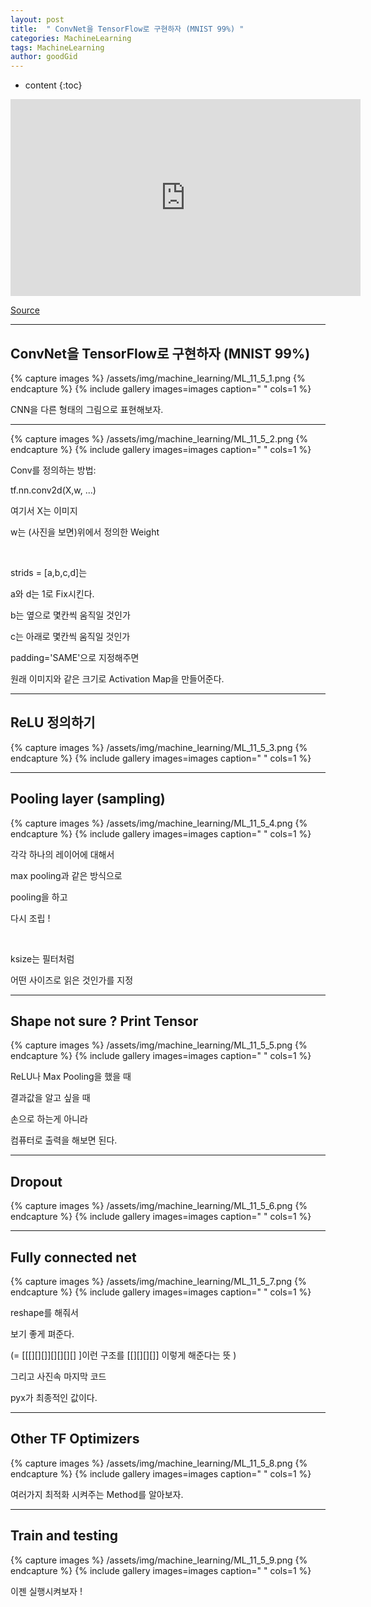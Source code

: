 ```yaml
---
layout: post
title:  " ConvNet을 TensorFlow로 구현하자 (MNIST 99%) "
categories: MachineLearning
tags: MachineLearning
author: goodGid
---
```

* content
{:toc}


<iframe width="560" height="315" src="https://www.youtube.com/embed/6KlkiKyjEu0" frameborder="0" allow="autoplay; encrypted-media" allowfullscreen></iframe>

[Source](https://github.com/nlintz/TensorFlow-Tutorials)

---

## ConvNet을 TensorFlow로 구현하자 (MNIST 99%)

{% capture images %}
/assets/img/machine_learning/ML_11_5_1.png
{% endcapture %}
{% include gallery images=images caption=" " cols=1 %} 

CNN을 다른 형태의 그림으로 표현해보자.

---


{% capture images %}
/assets/img/machine_learning/ML_11_5_2.png
{% endcapture %}
{% include gallery images=images caption=" " cols=1 %} 


Conv를 정의하는 방법:

tf.nn.conv2d(X,w, ...)

여기서 X는 이미지

w는 (사진을 보면)위에서 정의한 Weight

<br>

strids = [a,b,c,d]는 

a와 d는 1로 Fix시킨다.

b는 옆으로 몇칸씩 움직일 것인가

c는 아래로 몇칸씩 움직일 것인가

padding='SAME'으로 지정해주면

원래 이미지와 같은 크기로 Activation Map을 만들어준다.

---

## ReLU 정의하기

{% capture images %}
/assets/img/machine_learning/ML_11_5_3.png
{% endcapture %}
{% include gallery images=images caption=" " cols=1 %} 


---

## Pooling layer (sampling)

{% capture images %}
/assets/img/machine_learning/ML_11_5_4.png
{% endcapture %}
{% include gallery images=images caption=" " cols=1 %} 


각각 하나의 레이어에 대해서

max pooling과 같은 방식으로 

pooling을 하고

다시 조립 ! 

<br>

ksize는 필터처럼

어떤 사이즈로 읽은 것인가를 지정

---

## Shape not sure ? Print Tensor

{% capture images %}
/assets/img/machine_learning/ML_11_5_5.png
{% endcapture %}
{% include gallery images=images caption=" " cols=1 %} 

ReLU나 Max Pooling을 했을 때

결과값을 알고 싶을 때 

손으로 하는게 아니라

컴퓨터로 출력을 해보면 된다.


---

## Dropout

{% capture images %}
/assets/img/machine_learning/ML_11_5_6.png
{% endcapture %}
{% include gallery images=images caption=" " cols=1 %} 


---

## Fully connected net

{% capture images %}
/assets/img/machine_learning/ML_11_5_7.png
{% endcapture %}
{% include gallery images=images caption=" " cols=1 %} 

reshape를 해줘서 

보기 좋게 펴준다.

(= [[[][][]][][][][] ]이런 구조를 [[][][][]] 이렇게 해준다는 뜻 )

그리고 사진속 마지막 코드

pyx가 최종적인 값이다.


---

## Other TF Optimizers 


{% capture images %}
/assets/img/machine_learning/ML_11_5_8.png
{% endcapture %}
{% include gallery images=images caption=" " cols=1 %} 

여러가지 최적화 시켜주는 Method를 알아보자.

--- 


## Train and testing

{% capture images %}
/assets/img/machine_learning/ML_11_5_9.png
{% endcapture %}
{% include gallery images=images caption=" " cols=1 %} 

이젠 실행시켜보자 !